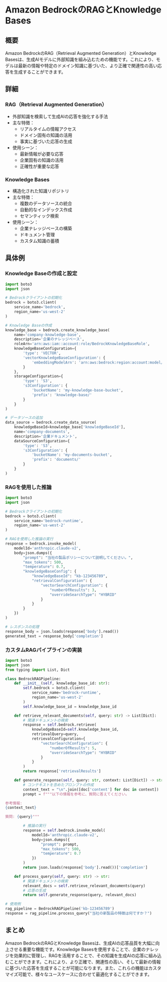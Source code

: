 # Amazon BedrockのRAGとKnowledge Bases

## 概要
Amazon BedrockのRAG（Retrieval Augmented Generation）とKnowledge Basesは、生成AIモデルに外部知識を組み込むための機能です。これにより、モデルは最新の情報や特定のドメイン知識に基づいた、より正確で関連性の高い応答を生成することができます。

## 詳細

### RAG（Retrieval Augmented Generation）
- 外部知識を検索して生成AIの応答を強化する手法
- 主な特徴：
  - リアルタイムの情報アクセス
  - ドメイン固有の知識の活用
  - 事実に基づいた応答の生成
- 使用シーン：
  - 最新情報が必要な応答
  - 企業固有の知識の活用
  - 正確性が重要な応答

### Knowledge Bases
- 構造化された知識リポジトリ
- 主な特徴：
  - 複数のデータソースの統合
  - 自動的なインデックス作成
  - セマンティック検索
- 使用シーン：
  - 企業ナレッジベースの構築
  - ドキュメント管理
  - カスタム知識の蓄積

## 具体例

### Knowledge Baseの作成と設定
```python
import boto3
import json

# Bedrockクライアントの初期化
bedrock = boto3.client(
    service_name='bedrock',
    region_name='us-west-2'
)

# Knowledge Baseの作成
knowledge_base = bedrock.create_knowledge_base(
    name='company-knowledge-base',
    description='企業のナレッジベース',
    roleArn='arn:aws:iam::account:role/BedrockKnowledgeBaseRole',
    knowledgeBaseConfiguration={
        'type': 'VECTOR',
        'vectorKnowledgeBaseConfiguration': {
            'embeddingModelArn': 'arn:aws:bedrock:region:account:model/amazon.titan-embed-text-v1'
        }
    },
    storageConfiguration={
        'type': 'S3',
        's3Configuration': {
            'bucketName': 'my-knowledge-base-bucket',
            'prefix': 'knowledge-base/'
        }
    }
)

# データソースの追加
data_source = bedrock.create_data_source(
    knowledgeBaseId=knowledge_base['knowledgeBaseId'],
    name='company-documents',
    description='企業ドキュメント',
    dataSourceConfiguration={
        'type': 'S3',
        's3Configuration': {
            'bucketName': 'my-documents-bucket',
            'prefix': 'documents/'
        }
    }
)
```

### RAGを使用した推論
```python
import boto3
import json

# Bedrockクライアントの初期化
bedrock = boto3.client(
    service_name='bedrock-runtime',
    region_name='us-west-2'
)

# RAGを使用した推論の実行
response = bedrock.invoke_model(
    modelId='anthropic.claude-v2',
    body=json.dumps({
        "prompt": "当社の製品ポリシーについて説明してください。",
        "max_tokens": 500,
        "temperature": 0.7,
        "knowledgeBaseConfig": {
            "knowledgeBaseId": "kb-123456789",
            "retrievalConfiguration": {
                "vectorSearchConfiguration": {
                    "numberOfResults": 3,
                    "overrideSearchType": "HYBRID"
                }
            }
        }
    })
)

# レスポンスの処理
response_body = json.loads(response['body'].read())
generated_text = response_body['completion']
```

### カスタムRAGパイプラインの実装
```python
import boto3
import json
from typing import List, Dict

class BedrockRAGPipeline:
    def __init__(self, knowledge_base_id: str):
        self.bedrock = boto3.client(
            service_name='bedrock-runtime',
            region_name='us-west-2'
        )
        self.knowledge_base_id = knowledge_base_id

    def retrieve_relevant_documents(self, query: str) -> List[Dict]:
        # 関連ドキュメントの検索
        response = self.bedrock.retrieve(
            knowledgeBaseId=self.knowledge_base_id,
            retrievalQuery=query,
            retrievalConfiguration={
                "vectorSearchConfiguration": {
                    "numberOfResults": 5,
                    "overrideSearchType": "HYBRID"
                }
            }
        )
        return response['retrievalResults']

    def generate_response(self, query: str, context: List[Dict]) -> str:
        # コンテキストを含めたプロンプトの作成
        context_text = "\n".join([doc['content'] for doc in context])
        prompt = f"""以下の情報を参考に、質問に答えてください。

参考情報:
{context_text}

質問: {query}"""

        # 推論の実行
        response = self.bedrock.invoke_model(
            modelId='anthropic.claude-v2',
            body=json.dumps({
                "prompt": prompt,
                "max_tokens": 500,
                "temperature": 0.7
            })
        )
        return json.loads(response['body'].read())['completion']

    def process_query(self, query: str) -> str:
        # 関連ドキュメントの検索
        relevant_docs = self.retrieve_relevant_documents(query)
        # 応答の生成
        return self.generate_response(query, relevant_docs)

# 使用例
rag_pipeline = BedrockRAGPipeline('kb-123456789')
response = rag_pipeline.process_query("当社の新製品の特徴は何ですか？")
```

## まとめ
Amazon BedrockのRAGとKnowledge Basesは、生成AIの応答品質を大幅に向上させる重要な機能です。Knowledge Basesを使用することで、企業のナレッジを効果的に管理し、RAGを活用することで、その知識を生成AIの応答に組み込むことができます。これにより、より正確で、関連性の高い、そして最新の情報に基づいた応答を生成することが可能になります。また、これらの機能はカスタマイズ可能で、様々なユースケースに合わせて最適化することができます。 
